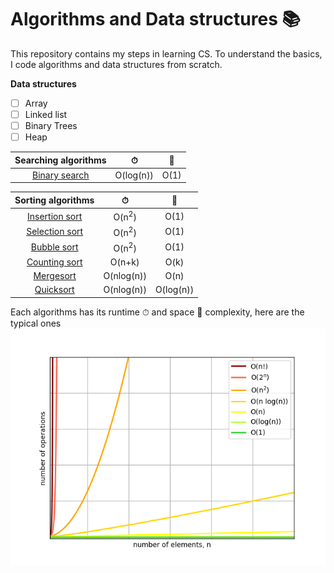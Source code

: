 # Algorithms and Data structures 📚
This repository contains my steps in learning CS. To understand the basics, I code algorithms and data structures from scratch.

**Data structures**
- [ ] Array
- [ ] Linked list
- [ ] Binary Trees
- [ ] Heap

| Searching algorithms                        |   ⏱      |  💾  |
|:-------------------------------------------:|:---------:|:----:|
| [Binary search](searching/binary_search.py) | O(log(n)) | O(1) |

| Sorting algorithms                          |     ⏱           |  💾       |
|:-------------------------------------------:|:----------------:|:---------:|
| [Insertion sort](sorting/insertion_sort.py) | O(n<sup>2</sup>) | O(1)      |
| [Selection sort](sorting/selection_sort.py) | O(n<sup>2</sup>) | O(1)      |
| [Bubble sort](sorting/bubble_sort.py)       | O(n<sup>2</sup>) | O(1)      |
| [Counting sort](sorting/counting_sort.py)   | O(n+k)           | O(k)      |
| [Mergesort](sorting/mergesort.py)           | O(nlog(n))       | O(n)      |
| [Quicksort](sorting/quicksort.py)           | O(nlog(n))       | O(log(n)) |

Each algorithms has its runtime ⏱ and space 💾 complexity, here are the typical ones
![big-o](big-o.png)
